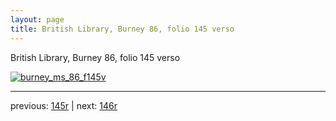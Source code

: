 ```yaml
---
layout: page
title: British Library, Burney 86, folio 145 verso
---
```


British Library, Burney 86, folio 145 verso

[![burney_ms_86_f145v](http://www.homermultitext.org/iipsrv?IIIF=/project/homer/pyramidal/deepzoom/bl/burney86imgs/v1/burney_ms_86_f145v.tif/full/800,/0/default.jpg)](http://www.homermultitext.org/ict2/?urn=urn:cite2:bl:burney86imgs.v1:burney_ms_86_f145v) 

---

previous:  [145r](../145r/) | next: [146r](../146r/)